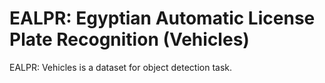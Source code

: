# EALPR: Egyptian Automatic License Plate Recognition (Vehicles)

EALPR: Vehicles is a dataset for object detection task.